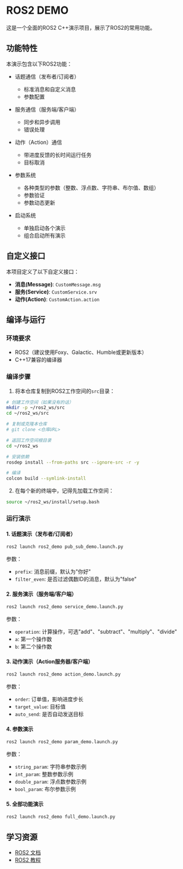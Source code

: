 # ROS2 DEMO

这是一个全面的ROS2 C++演示项目，展示了ROS2的常用功能。

## 功能特性

本演示包含以下ROS2功能：

- 话题通信（发布者/订阅者）
  - 标准消息和自定义消息
  - 参数配置
  
- 服务通信（服务端/客户端）
  - 同步和异步调用
  - 错误处理
  
- 动作（Action）通信
  - 带进度反馈的长时间运行任务
  - 目标取消
  
- 参数系统
  - 各种类型的参数（整数、浮点数、字符串、布尔值、数组）
  - 参数验证
  - 参数动态更新
  
- 启动系统
  - 单独启动各个演示
  - 组合启动所有演示

## 自定义接口

本项目定义了以下自定义接口：

- **消息(Message)**: `CustomMessage.msg`
- **服务(Service)**: `CustomService.srv`
- **动作(Action)**: `CustomAction.action`

## 编译与运行

### 环境要求

- ROS2（建议使用Foxy、Galactic、Humble或更新版本）
- C++17兼容的编译器

### 编译步骤

1. 将本仓库复制到ROS2工作空间的`src`目录：

```bash
# 创建工作空间（如果没有的话）
mkdir -p ~/ros2_ws/src
cd ~/ros2_ws/src

# 复制或克隆本仓库
# git clone <仓库URL>

# 返回工作空间根目录
cd ~/ros2_ws

# 安装依赖
rosdep install --from-paths src --ignore-src -r -y

# 编译
colcon build --symlink-install
```

2. 在每个新的终端中，记得先加载工作空间：

```bash
source ~/ros2_ws/install/setup.bash
```

### 运行演示

#### 1. 话题演示（发布者/订阅者）

```bash
ros2 launch ros2_demo pub_sub_demo.launch.py
```

参数：
- `prefix`: 消息前缀，默认为"你好"
- `filter_even`: 是否过滤偶数ID的消息，默认为"false"

#### 2. 服务演示（服务端/客户端）

```bash
ros2 launch ros2_demo service_demo.launch.py
```

参数：
- `operation`: 计算操作，可选"add"、"subtract"、"multiply"、"divide"
- `a`: 第一个操作数
- `b`: 第二个操作数

#### 3. 动作演示（Action服务器/客户端）

```bash
ros2 launch ros2_demo action_demo.launch.py
```

参数：
- `order`: 订单值，影响进度步长
- `target_value`: 目标值
- `auto_send`: 是否自动发送目标

#### 4. 参数演示

```bash
ros2 launch ros2_demo param_demo.launch.py
```

参数：
- `string_param`: 字符串参数示例
- `int_param`: 整数参数示例
- `double_param`: 浮点数参数示例
- `bool_param`: 布尔参数示例

#### 5. 全部功能演示

```bash
ros2 launch ros2_demo full_demo.launch.py
```

## 学习资源

- [ROS2 文档](https://docs.ros.org/en/humble/index.html)
- [ROS2 教程](https://docs.ros.org/en/humble/Tutorials.html)
